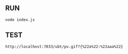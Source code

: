 ## RUN

```
node index.js
```

## TEST

```
http://localhost:7033/ubt/pv.gif?{%22a%22:%22aaa%22}
```